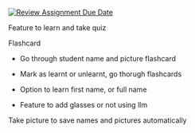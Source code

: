 [![Review Assignment Due Date](https://classroom.github.com/assets/deadline-readme-button-22041afd0340ce965d47ae6ef1cefeee28c7c493a6346c4f15d667ab976d596c.svg)](https://classroom.github.com/a/DBaAVOQl)

Feature to learn and take quiz

Flashcard 
- Go through student name and picture flashcard
- Mark as learnt or unlearnt, go thorugh flashcards

- Option to learn first name, or full name

- Feature to add glasses or not using llm 

Take picture to save names and pictures automatically